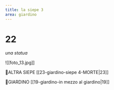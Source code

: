 ```yaml
---
title: la siepe 3
area: giardino
---
```

# 22
_una statua_

![[foto_13.jpg]]

👀ALTRA SIEPE [[23-giardino-siepe 4-MORTE|23]]

👣GIARDINO [[19-giardino-in mezzo al giardino|19]]

